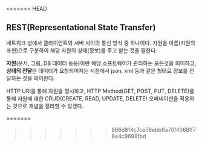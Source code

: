 <<<<<<< HEAD
## REST(Representational State Transfer)

네트워크 상에서 클라이언트와 서버 사이의 통신 방식 중 하나이다. 자원을 이름(자원의 표현)으로 구분하여 해당 자원의 상태(정보)를 주고 받는 것을 말한다.

**자원**(문서, 그림, DB 데이터 등등)이란 해당 소프트웨어가 관리하는 모든것을 의미하고, **상태의 전달**은 데이터가 요청되어지는 시점에서 json, xml 등과 같은 헝태로 정보를 전달하는 것을 의미한다.

HTTP URI를 통해 자원을 명시하고, HTTP Method(GET, POST, PUT, DELETE)를 통해 자원에 대한 CRUD(CREATE, READ, UPDATE, DELETE) 오퍼네이션을 적용하는 것으로 개념을 정리할 수 있겠다.



=======
 
>>>>>>> 866d814c7ce58ebbffa70f4068ff78e4c9699fbd
